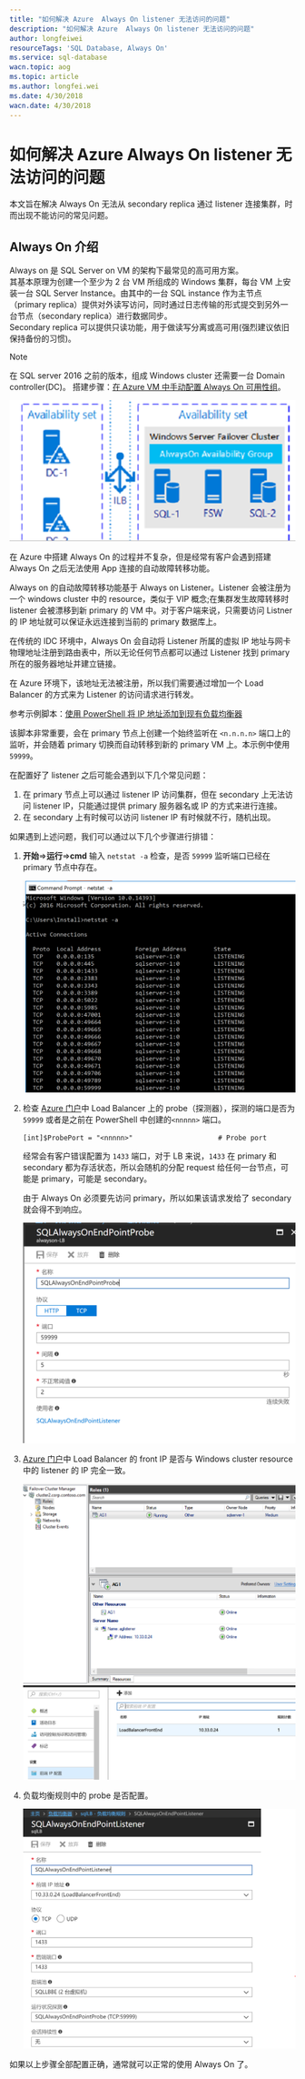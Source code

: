 ```yaml
---
title: "如何解决 Azure  Always On listener 无法访问的问题"
description: "如何解决 Azure  Always On listener 无法访问的问题"
author: longfeiwei
resourceTags: 'SQL Database, Always On'
ms.service: sql-database
wacn.topic: aog
ms.topic: article
ms.author: longfei.wei
ms.date: 4/30/2018
wacn.date: 4/30/2018
---
```


# 如何解决 Azure  Always On listener 无法访问的问题

本文旨在解决 Always On 无法从 secondary replica 通过 listener 连接集群，时而出现不能访问的常见问题。

## Always On 介绍

Always on 是 SQL Server on VM 的架构下最常见的高可用方案。<br>
其基本原理为创建一个至少为 2 台 VM 所组成的 Windows 集群，每台 VM 上安装一台 SQL Server Instance。由其中的一台 SQL instance 作为主节点（primary replica）提供对外读写访问，同时通过日志传输的形式提交到另外一台节点（secondary replica）进行数据同步。<br>
Secondary replica 可以提供只读功能，用于做读写分离或高可用(强烈建议依旧保持备份的习惯)。

> [!NOTE]
> 在 SQL server 2016 之前的版本，组成 Windows cluster 还需要一台 Domain controller(DC)。
搭建步骤：[在 Azure VM 中手动配置 Always On 可用性组](https://docs.azure.cn/zh-cn/virtual-machines/windows/sql/virtual-machines-windows-portal-sql-availability-group-tutorial)。

![01](media/aog-sql-database-howto-solve-always-on-cannot-access/01.png)

在 Azure 中搭建 Always On 的过程并不复杂，但是经常有客户会遇到搭建 Always On 之后无法使用 App 连接的自动故障转移功能。

Always on 的自动故障转移功能基于 Always on Listener。Listener 会被注册为一个 windows cluster 中的 resource，类似于 VIP 概念;在集群发生故障转移时 listener 会被漂移到新 primary 的 VM 中。对于客户端来说，只需要访问 Listner 的 IP 地址就可以保证永远连接到当前的 primary 数据库上。

在传统的 IDC 环境中，Always On 会自动将 Listener 所属的虚拟 IP 地址与网卡物理地址注册到路由表中，所以无论任何节点都可以通过 Listener 找到 primary 所在的服务器地址并建立链接。

在 Azure 环境下，该地址无法被注册，所以我们需要通过增加一个 Load Balancer 的方式来为 Listener 的访问请求进行转发。

参考示例脚本：[使用 PowerShell 将 IP 地址添加到现有负载均衡器](https://docs.azure.cn/zh-cn/virtual-machines/windows/sql/virtual-machines-windows-portal-sql-ps-alwayson-int-listener)

该脚本非常重要，会在 primary 节点上创建一个始终监听在 `<n.n.n.n>` 端口上的监听，并会随着 primary 切换而自动转移到新的 primary VM 上。本示例中使用 `59999`。

在配置好了 listener 之后可能会遇到以下几个常见问题：

1. 在 primary 节点上可以通过 listener IP 访问集群，但在 secondary 上无法访问 listener IP，只能通过提供 primary 服务器名或 IP 的方式来进行连接。
2. 在 secondary 上有时候可以访问 listener IP 有时候就不行，随机出现。

如果遇到上述问题，我们可以通过以下几个步骤进行排错：

1. **开始**=>**运行**=>**cmd** 输入 `netstat -a` 检查，是否 `59999` 监听端口已经在 primary 节点中存在。

    ![02](media/aog-sql-database-howto-solve-always-on-cannot-access/02.png)

2. 检查 [Azure 门户](https://portal.azure.cn)中 Load Balancer 上的 probe（探测器），探测的端口是否为 `59999` 或者是之前在 PowerShell 中创建的`<nnnnn>` 端口。

    ```
    [int]$ProbePort = "<nnnnn>"                     # Probe port 
    ```

    经常会有客户错误配置为 `1433` 端口，对于 LB 来说，`1433` 在 primary 和 secondary 都为存活状态，所以会随机的分配 request 给任何一台节点，可能是 primary，可能是 secondary。

    由于 Always On 必须要先访问 primary，所以如果该请求发给了 secondary 就会得不到响应。

    ![03](media/aog-sql-database-howto-solve-always-on-cannot-access/03.png)

3. [Azure 门户](https://portal.azure.cn)中 Load Balancer 的 front IP 是否与 Windows cluster resource 中的 listener 的 IP 完全一致。

    ![04](media/aog-sql-database-howto-solve-always-on-cannot-access/04.png)
    ![05](media/aog-sql-database-howto-solve-always-on-cannot-access/05.png)

4. 负载均衡规则中的 probe 是否配置。

    ![06](media/aog-sql-database-howto-solve-always-on-cannot-access/06.png)

如果以上步骤全部配置正确，通常就可以正常的使用 Always On 了。
